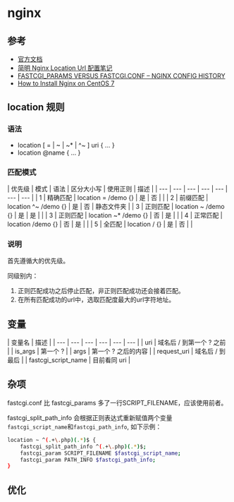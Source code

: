 # nginx

## 参考

* [官方文档](http://nginx.org/en/docs/)
* [简明 Nginx Location Url 配置笔记](https://www.jianshu.com/p/e154c2ef002f)
* [FASTCGI\_PARAMS VERSUS FASTCGI.CONF – NGINX CONFIG HISTORY](https://blog.martinfjordvald.com/2013/04/nginx-config-history-fastcgi_params-versus-fastcgi-conf/)
* [How to Install Nginx on CentOS 7](https://www.tecmint.com/install-nginx-on-centos-7/)

## location 规则

### 语法

* location \[ = \| ~ \| ~\* \| ^~ \] uri { ... }
* location @name { ... }

### 匹配模式

|  优先级 |  模式 |  语法 |  区分大小写 |  使用正则 |  描述 |
| --- | --- | --- | --- | --- | --- | --- |
| 1 |  精确匹配 |  location = /demo {} |  是 |  否 |  |
| 2 |  前缀匹配 |  location ^~ /demo {} |  是 |  否 |  静态文件夹 |
| 3 |  正则匹配 |  location ~ /demo {} |  是 |  是 |  |
| 3 |  正则匹配 |  location ~\* /demo {} |  否 |  是 |  |
| 4 |  正常匹配 |  location /demo {} |  否 |  是 |  |
| 5 |  全匹配 |  location / {} |  是 |  否 |  |

### 说明

首先遵循大的优先级。

同级别内：

1. 正则匹配成功之后停止匹配，非正则匹配成功还会接着匹配。
2. 在所有匹配成功的url中，选取匹配度最大的url字符地址。

## 变量

| 变量名 | 描述 |
| --- | --- | --- | --- | --- | --- |
| uri | 域名后 / 到第一个 ? 之前 |
| is\_args | 第一个 ? |
| args | 第一个 ? 之后的内容 |
| request\_uri | 域名后 / 到最后 |
| fastcgi\_script\_name | 目前看同 uri |

## 杂项

fastcgi.conf 比 fastcgi\_params 多了一行SCRIPT\_FILENAME，应该使用前者。

fastcgi\_split\_path\_info 会根据正则表达式重新赋值两个变量`fastcgi_script_name`和`fastcgi_path_info`, 如下示例：

```bash
location ~ ^(.+\.php)(.*)$ {
    fastcgi_split_path_info ^(.+\.php)(.*)$;
    fastcgi_param SCRIPT_FILENAME $fastcgi_script_name;
    fastcgi_param PATH_INFO $fastcgi_path_info;
}
```

## 优化



